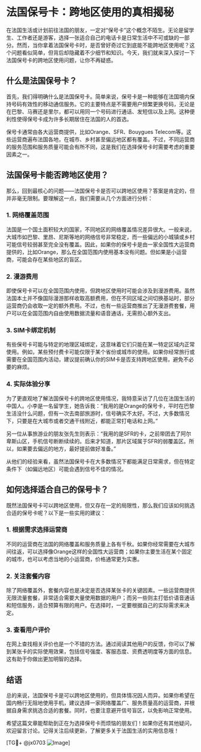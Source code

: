 # 法国保号卡：跨地区使用的真相揭秘

在法国生活或计划前往法国的朋友，一定对“保号卡”这个概念不陌生。无论是留学生、工作者还是游客，选择一张适合自己的电话卡是日常生活中不可或缺的一部分。然而，当你拿着法国保号卡时，是否曾好奇过它到底能不能跨地区使用呢？这个问题看似简单，但背后却隐藏着不少细节和知识。今天，我们就来深入探讨一下法国保号卡的跨地区使用问题，让你不再疑惑。

## 什么是法国保号卡？

首先，我们得明确什么是法国保号卡。简单来说，保号卡是一种能够在法国境内保持号码有效性的移动通信服务。它的主要特点是不需要用户频繁更换号码，无论是在巴黎、马赛还是里尔，都可以用同一个号码进行通话、发短信以及上网。这种便利性使得保号卡成为许多长期居住在法国的人的首选。

保号卡通常由各大运营商提供，比如Orange、SFR、Bouygues Telecom等。这些运营商遍布法国各地，在城市、乡村甚至偏远地区都有覆盖。不过，不同运营商的服务范围和服务质量可能会有所不同，这是我们在选择保号卡时需要考虑的重要因素之一。

## 法国保号卡能否跨地区使用？

那么，回到最核心的问题——法国保号卡是否可以跨地区使用？答案是肯定的，但并非毫无限制。要理解这一点，我们需要从几个方面进行分析：

### 1. **网络覆盖范围**
法国是一个国土面积较大的国家，不同地区的网络覆盖情况差异很大。一般来说，大城市如巴黎、里昂、尼斯等地的网络信号非常稳定，而一些偏远的小城镇或乡村可能信号较弱甚至完全没有覆盖。因此，如果你的保号卡是由一家全国性大运营商提供的，比如Orange，那么在全国范围内使用基本没有问题。但如果是小运营商，可能会存在某些地区的盲区。

### 2. **漫游费用**
即使保号卡可以在全国范围内使用，但跨地区使用时可能会涉及到漫游费用。虽然法国本土并不像国际漫游那样收取高额费用，但在不同区域之间切换基站时，部分运营商仍会收取一定的额外费用。不过，也有一些运营商推出了无漫游费套餐，用户可以在全国范围内自由使用数据流量和语音通话，无需担心额外支出。

### 3. **SIM卡绑定机制**
有些保号卡可能与特定的地理区域绑定，这意味着它们只能在某一特定区域内正常使用。例如，某些预付费卡可能仅限于某个省份或城市的使用。如果你经常旅行或需要在全国范围内活动，建议提前确认你的SIM卡是否支持跨地区使用，避免不必要的麻烦。

### 4. **实际体验分享**
为了更直观地了解法国保号卡的跨地区使用情况，我特意采访了几位在法国生活的中国人。小李是一名留学生，她告诉我：“我用的是Orange的保号卡，平时在巴黎生活没什么问题，但有一次去南部旅游时，信号确实不太好。不过，大多数情况下，只要是在大城市或者交通干线附近，都能正常打电话和上网。”

另一位从事旅游业的朋友张先生则表示：“我用的是SFR的卡，之前带团去了阿尔卑斯山区，手机信号断断续续的。后来才知道，那片区域属于SFR的弱覆盖区。所以，如果要去偏远的地方，最好提前做好准备。”

从他们的经验来看，虽然法国保号卡在大多数情况下都能满足日常需求，但在特定条件下（如偏远地区）可能会遇到信号不佳的情况。

## 如何选择适合自己的保号卡？

既然法国保号卡可以跨地区使用，但又存在一定的局限性，那么我们应该如何挑选合适的保号卡呢？以下是一些实用的建议：

### 1. **根据需求选择运营商**
不同的运营商在法国的网络覆盖和服务质量上各有千秋。如果你经常需要在大城市间往返，可以选择像Orange这样的全国性大运营商；如果你主要生活在某个固定的城市，也可以考虑当地的小运营商，价格通常更为实惠。

### 2. **关注套餐内容**
除了网络覆盖外，套餐内容也是决定是否选择某张卡的关键因素。一些运营商提供无限流量套餐，非常适合需要大量使用数据的用户；而另一些则主打低价语音通话和短信服务，适合预算有限的用户。在选择时，一定要根据自己的实际需求来决定。

### 3. **查看用户评价**
在网上查找相关评价也是一个不错的方法。通过阅读其他用户的反馈，你可以了解到某张卡的实际使用效果，包括信号强度、客服态度、资费透明度等方面的信息。这有助于你做出更加明智的选择。

## 结语

总的来说，法国保号卡是可以跨地区使用的，但具体情况因人而异。如果你希望在国内畅行无阻地使用手机，建议选择一家网络覆盖广、服务质量高的运营商，并根据自身需求挑选合适的套餐。同时，也要注意避开信号盲区，以免影响正常使用。

希望这篇文章能帮助到正在为选择保号卡而烦恼的朋友们！如果你还有其他疑问，欢迎留言讨论。记得关注后续更新，了解更多关于法国生活的实用信息哦！

[TG💪+ @jx0703 ![Image](https://github.com/user-attachments/assets/dbca1d08-cadb-493c-b0ec-ad6f7a83f270)]
